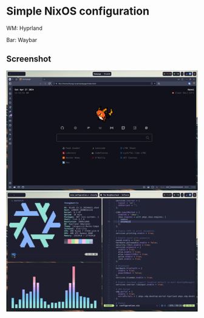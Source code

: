 # Simple NixOS configuration

WM: Hyprland

Bar: Waybar

## Screenshot
![Browser](images/screenshot1.png)
![Terminal](images/screenshot2.png)